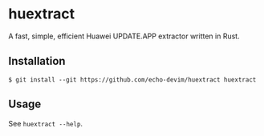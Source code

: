 huextract
=========

A fast, simple, efficient Huawei UPDATE.APP extractor written in Rust. 

Installation
------------
```$ git install --git https://github.com/echo-devim/huextract huextract```

Usage
-----
See `huextract --help`.
